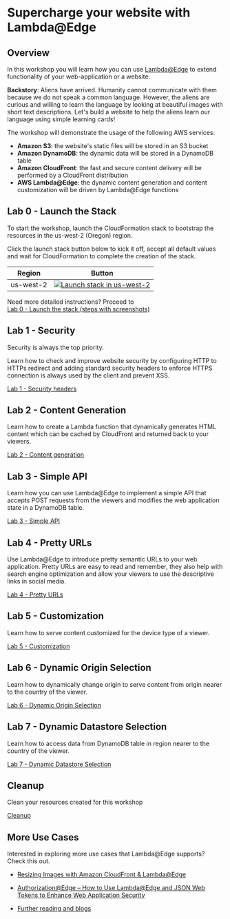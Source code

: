 # Supercharge your website with Lambda@Edge

## Overview

In this workshop you will learn how you can use [Lambda@Edge](https://docs.aws.amazon.com/lambda/latest/dg/lambda-edge.html) to extend functionality of your web-application or a website.

**Backstory**: Aliens have arrived. Humanity cannot communicate with them because we do not speak a common language. However, the aliens are curious and willing to learn the language by looking at beautiful images with short text descriptions. Let's build a website to help the aliens learn our language using simple learning cards!

The workshop will demonstrate the usage of the following AWS services:
* **Amazon S3**: the website's static files will be stored in an S3 bucket
* **Amazon DynamoDB**: the dynamic data will be stored in a DynamoDB table
* **Amazon CloudFront**: the fast and secure content delivery will be performed by a CloudFront distribution
* **AWS Lambda@Edge**: the dynamic content generation and content customization will be driven by Lambda@Edge functions

## Lab 0 - Launch the Stack

To start the workshop, launch the CloudFormation stack to bootstrap the resources in the us-west-2 (Oregon) region.

Click the launch stack button below to kick it off, accept all default values and wait for CloudFormation to complete the creation of the stack.

Region | Button
------------ | -------------
us-west-2 | [![Launch stack in us-west-2](https://s3.amazonaws.com/cloudformation-examples/cloudformation-launch-stack.png)](https://console.aws.amazon.com/cloudformation/home?region=us-west-2#/stacks/new?stackName=WsLambdaAtEdgeAlienCards&templateURL=https://s3.amazonaws.com/ws-lambda-at-edge/bootstrap/cfn-template.json)

Need more detailed instructions? Proceed to  
[Lab 0 - Launch the stack (steps with screenshots)](./Lab0_LaunchTheStack/README.md)

## Lab 1 - Security

Security is always the top priority.

Learn how to check and improve website security by configuring HTTP to HTTPs redirect and adding standard security headers to enforce HTTPS connection is always used by the client and prevent XSS.

[Lab 1 - Security headers](./Lab1_Security/README.md)

## Lab 2 - Content Generation

Learn how to create a Lambda function that dynamically generates HTML content which can be cached by CloudFront and returned back to your viewers.

[Lab 2 - Content generation](./Lab2_ContentGeneration/README.md)

## Lab 3 - Simple API

Learn how you can use Lambda@Edge to implement a simple API that accepts POST requests from the viewers and modifies the web application state in a DynamoDB table.

[Lab 3 - Simple API](./Lab3_SimpleAPI/README.md)

## Lab 4 - Pretty URLs

Use Lambda@Edge to introduce pretty semantic URLs to your web application. Pretty URLs are easy to read and remember, they also help with search engine optimization and allow your viewers to use the descriptive links in social media.

[Lab 4 - Pretty URLs](./Lab4_PrettyUrls/README.md)

## Lab 5 - Customization

Learn how to serve content customized for the device type of a viewer.

[Lab 5 - Customization](./Lab5_Customization/README.md)

## Lab 6 - Dynamic Origin Selection

Learn how to dynamically change origin to serve content from origin nearer to the country of the viewer.

[Lab 6 - Dynamic Origin Selection](./Lab6_DynamicOriginSelection/README.md)

## Lab 7 - Dynamic Datastore Selection

Learn how to access data from DynamoDB table in region nearer to the country of the viewer.

[Lab 7 - Dynamic Datastore Selection](./Lab7_DynamicDatastoreSelection/README.md)

## Cleanup

Clean your resources created for this workshop

[Cleanup](./Cleanup/README.md)

## More Use Cases
Interested in exploring more use cases that Lambda@Edge supports? Check this out.

* [Resizing Images with Amazon CloudFront & Lambda@Edge](https://aws.amazon.com/blogs/networking-and-content-delivery/resizing-images-with-amazon-cloudfront-lambdaedge-aws-cdn-blog/)

* [Authorization@Edge – How to Use Lambda@Edge and JSON Web Tokens to Enhance Web Application Security](https://aws.amazon.com/blogs/networking-and-content-delivery/authorizationedge-how-to-use-lambdaedge-and-json-web-tokens-to-enhance-web-application-security/)

* [Further reading and blogs](https://aws.amazon.com/blogs/networking-and-content-delivery/category/networking-content-delivery/lambdaedge/)
